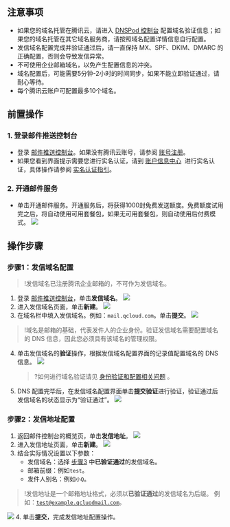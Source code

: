 ## 注意事项
- 如果您的域名托管在腾讯云，请进入 [DNSPod 控制台](https://console.cloud.tencent.com/cns) 配置域名验证信息；如果您的域名托管在其它域名服务商，请按照域名配置详情信息自行配置。
- 发信域名配置完成并验证通过后，请一直保持 MX、SPF、DKIM、DMARC 的正确配置，否则会导致发信异常。
- 不可使用企业邮箱域名，以免产生配置信息的冲突。
- 域名配置后，可能需要5分钟-2小时的时间同步，如果不能立即验证通过，请耐心等待。
- 每个腾讯云账户可配置最多10个域名。

## 前置操作
### 1. 登录邮件推送控制台
- 登录 [邮件推送控制台](https://console.cloud.tencent.com/ses)。如果没有腾讯云账号，请参阅 [账号注册](https://cloud.tencent.com/document/product/378/17985)。
- 如果您看到界面提示需要您进行实名认证，请到 [账户信息中心](https://console.cloud.tencent.com/developer)  进行实名认证，具体操作请参阅 [实名认证指引](https://cloud.tencent.com/document/product/378/3629)。

### 2. 开通邮件服务
- 单击开通邮件服务。开通服务后，将获得1000封免费发送额度。免费额度试用完之后，将自动使用可用套餐包，如果无可用套餐包，则自动使用后付费模式。
![](https://qcloudimg.tencent-cloud.cn/raw/e22a2edcad13808ee46deb64162084c9.png)

## 操作步骤
### 步骤1：发信域名配置[](id:Step1)
>!发信域名已注册腾讯企业邮箱的，不可作为发信域名。
>
1. 登录 [邮件推送控制台](https://console.cloud.tencent.com/ses)，单击**发信域名**。
![](https://main.qcloudimg.com/raw/c9bf931caa425d4290484b774a9ce7cd.png)
2. 进入发信域名页面，单击**新建**。
   ![](https://main.qcloudimg.com/raw/9813480f2a8a8fb371767ebc1813a1a8.png)
3. 在域名栏中填入发信域名。例如：`mail.qcloud.com`。单击**提交**。[](id:Step3)
![](https://main.qcloudimg.com/raw/87cd06c55bb1127c553d74b6fd1abfe3.png)
>!域名是邮箱的基础，代表发件人的企业身份。验证发信域名需要配置域名的 DNS 信息，因此您必须具有该域名的管理权限。

4. 单击发信域名的**验证**操作，根据发信域名配置界面的记录值配置域名的 DNS 信息。
   ![](https://main.qcloudimg.com/raw/4a779f6308b912880df0ea1628b90e42.png)
	 >?如何进行域名验证请见 [身份验证和配置相关问题](https://cloud.tencent.com/document/product/1288/60652) 。
5. DNS 配置完毕后，在发信域名配置界面单击**提交验证**进行验证，验证通过后发信域名的状态显示为“验证通过”。
   ![](https://qcloudimg.tencent-cloud.cn/raw/d22d3cee8011a90b47cb0ccc60ed8623.png)
	 
### 步骤2：发信地址配置[](id:Step2)

1. 返回邮件控制台的概览页，单击**发信地址**。
   ![](https://main.qcloudimg.com/raw/c82d7074d07a8340ac7a700d7ac2bda8.png)
2. 进入发信地址页面，单击**新建**。
   ![](https://main.qcloudimg.com/raw/1c121116578694d48e257731ec334e25.png)
3. 结合实际情况设置以下参数：
	- 发信域名：选择 [步骤3](#Step3) 中**已验证通过**的发信域名。
	- 邮箱前缀：例如`test`。
	- 发件人别名：例如`小Q`。
>!发信地址是一个邮箱地址格式，必须以**已验证通过**的发信域名为后缀。
>例如：<code>test@example.qcluodmail.com</code>。

![](https://main.qcloudimg.com/raw/01fc9d9e5a84013b8933040a2bae0d59.png)
4. 单击**提交**，完成发信地址配置操作。
